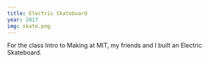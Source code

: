 ```yaml
---
title: Electric Skateboard
year: 2017
img: skate.png
---
```


For the class Intro to Making at MIT, my friends and I built an Electric Skateboard.
